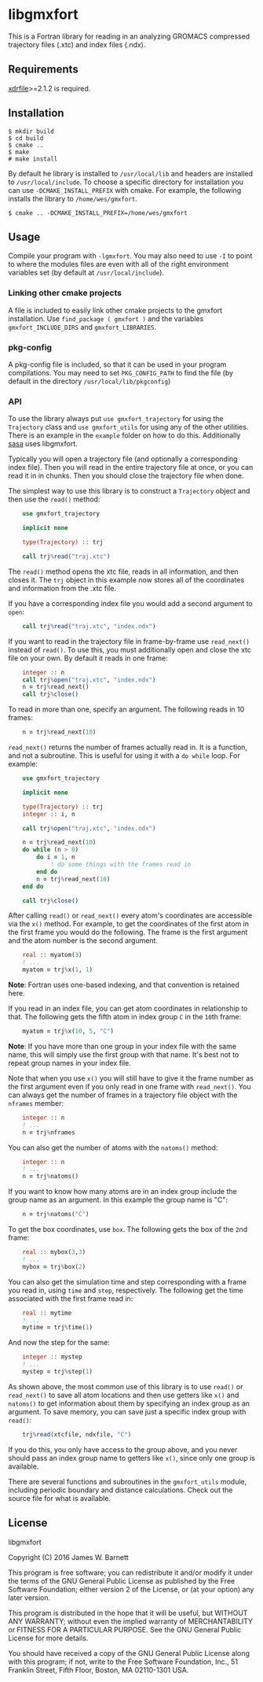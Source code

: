 # libgmxfort

This is a Fortran library for reading in an analyzing GROMACS compressed
trajectory files (.xtc) and index files (.ndx). 

## Requirements

[xdrfile](https://github.com/wesbarnett/libxdrfile)>=2.1.2 is required.

## Installation

    $ mkdir build
    $ cd build
    $ cmake ..
    $ make
    # make install

By default he library is installed to `/usr/local/lib` and headers are installed
to `/usr/local/include`. To choose a specific directory for installation you can
use `-DCMAKE_INSTALL_PREFIX` with cmake. For example, the following installs the
library to `/home/wes/gmxfort`.

    $ cmake .. -DCMAKE_INSTALL_PREFIX=/home/wes/gmxfort

## Usage

Compile your program with `-lgmxfort`. You may also need to use `-I` to point to
where the modules files are even with all of the right environment variables set
(by default at `/usr/local/include`). 

### Linking other cmake projects

A file is included to easily link other cmake projects to the gmxfort
installation. Use `find_package ( gmxfort )` and the variables
`gmxfort_INCLUDE_DIRS` and `gmxfort_LIBRARIES`.

### pkg-config

A pkg-config file is included, so that it can
be used in your program compilations. You may need to set `PKG_CONFIG_PATH` to
find the file (by default in the directory `/usr/local/lib/pkgconfig`)

### API

To use the library always put `use gmxfort_trajectory` for using the
`Trajectory` class and `use gmxfort_utils` for using any of the other utilities.
There is an example in the `example` folder on how to do this. Additionally
[sasa](https://github.com/wesbarnett/sasa) uses libgmxfort.

Typically you will open a trajectory file (and optionally a corresponding index
file). Then you will read in the entire trajectory file at once, or you can read
it in in chunks. Then you should close the trajectory file when done.

The simplest way to use this library is to construct a `Trajectory` object and
then use the `read()` method:

```fortran
    use gmxfort_trajectory

    implicit none

    type(Trajectory) :: trj

    call trj%read("traj.xtc")
```

The `read()` method opens the xtc file, reads in all information, and then
closes it. The `trj` object in this example now stores all of the coordinates and
information from the .xtc file.

If you have a corresponding index file you would add a second argument to
`open`:

```fortran
    call trj%read("traj.xtc", "index.ndx")
```

If you want to read in the trajectory file in frame-by-frame use `read_next()`
instead of `read()`. To use this, you must additionally open and close the xtc
file on your own. By default it reads in one frame:

```fortran
    integer :: n
    call trj%open("traj.xtc", "index.ndx")
    n = trj%read_next()
    call trj%close()
```

To read in more than one, specify an argument. The following reads in 10 frames:

```fortran
    n = trj%read_next(10)
```

`read_next()` returns the number of frames actually read in. It is a function,
and not a subroutine. This is useful for using it with a `do while` loop. For
example:

```fortran
    use gmxfort_trajectory

    implicit none

    type(Trajectory) :: trj
    integer :: i, n

    call trj%open("traj.xtc", "index.ndx")

    n = trj%read_next(10)
    do while (n > 0)
        do i = 1, n
            ! do some things with the frames read in
        end do
        n = trj%read_next(10)
    end do

    call trj%close()
```

After calling `read()` or `read_next()` every atom's coordinates are accessible
via the `x()` method. For example, to get the coordinates of the first atom in
the first frame you would do the following. The frame is the first argument and
the atom number is the second argument. 

```fortran
    real :: myatom(3)
    ! ...
    myatom = trj%x(1, 1)
```

**Note**: Fortran uses one-based indexing, and that convention is retained here.

If you read in an index file, you can get atom coordinates in relationship to
that. The following gets the fifth atom in index group `C` in the `10`th frame:

```fortran
    myatom = trj%x(10, 5, "C")
```

**Note**: If you have more than one group in your index file with the same name,
this will simply use the first group with that name. It's best not to repeat
group names in your index file.

Note that when you use `x()` you will still have to give it the frame number as
the first argument even if you only read in one frame with `read_next()`.  You
can always get the number of frames in a trajectory file object with the
`nframes` member:

```fortran
    integer :: n
    ! ...
    n = trj%nframes
```

You can also get the number of atoms with the `natoms()` method:

```fortran
    integer :: n
    ! ...
    n = trj%natoms()
```

If you want to know how many atoms are in an index group include the group name
as an argument. In this example the group name is "C":

```fortran
    n = trj%natoms("C")
```

To get the box coordinates, use `box`. The following gets the box of the `2`nd
frame:

```fortran
    real :: mybox(3,3)
    ! ...
    mybox = trj%box(2)
```

You can also get the simulation time and step corresponding with a frame you
read in, using `time` and `step`, respectively. The following get the time associated
with the first frame read in:

```fortran
    real :: mytime
    ! ...
    mytime = trj%time(1)
```

And now the step for the same:

```fortran
    integer :: mystep
    ! ...
    mystep = trj%step(1)
```

As shown above, the most common use of this library is to use `read()` or
`read_next()` to save all atom locations and then use getters like `x()` and
`natoms()` to get information about them by specifying an index group as an
argument. To save memory, you can save just a specific index group with
`read()`:


```fortran
    trj%read(xtcfile, ndxfile, "C")
```

If you do this, you only have access to the group above, and you never should
pass an index group name to getters like `x()`, since only one group is
available.

There are several functions and subroutines in the `gmxfort_utils` module,
including periodic boundary and distance calculations. Check out the source file
for what is available.

## License

libgmxfort

Copyright (C) 2016 James W. Barnett

This program is free software; you can redistribute it and/or modify it under
the terms of the GNU General Public License as published by the Free Software
Foundation; either version 2 of the License, or (at your option) any later
version.

This program is distributed in the hope that it will be useful, but WITHOUT ANY
WARRANTY; without even the implied warranty of MERCHANTABILITY or FITNESS FOR A
PARTICULAR PURPOSE. See the GNU General Public License for more details.

You should have received a copy of the GNU General Public License along with
this program; if not, write to the Free Software Foundation, Inc., 51 Franklin
Street, Fifth Floor, Boston, MA 02110-1301 USA.
